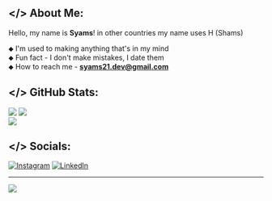 ## </> About Me:
Hello, my name is **Syams**! in other countries my name uses H (Shams)<br>

⬥ I'm used to making anything that's in my mind<br>
⬥ Fun fact - I don't make mistakes, I date them<br>
⬥ How to reach me -  **syams21.dev@gmail.com**

## </> GitHub Stats:
![](https://github-readme-stats.vercel.app/api?username=syams21&theme=omni&hide_border=true&include_all_commits=false&count_private=false&card_width=430)
![](https://github-readme-streak-stats.herokuapp.com/?user=syams21&theme=omni&hide_border=true&card_width=430)<br/>
![](https://github-readme-stats.vercel.app/api/top-langs/?username=syams21&theme=omni&hide_border=true&include_all_commits=false&count_private=false&layout=compact&card_width=430)<br/>


## </> Socials:
[![Instagram](https://img.shields.io/badge/Instagram-%23E4405F.svg?logo=Instagram&logoColor=white)](https://instagram.com/syamsularifin21) [![LinkedIn](https://img.shields.io/badge/LinkedIn-%230077B5.svg?logo=linkedin&logoColor=white)](https://linkedin.com/in/syamsularifin21) 

---
[![](https://visitcount.itsvg.in/api?id=syams21&icon=5&color=12)](https://visitcount.itsvg.in)

<!-- Proudly created with GPRM ( https://gprm.itsvg.in ) -->

